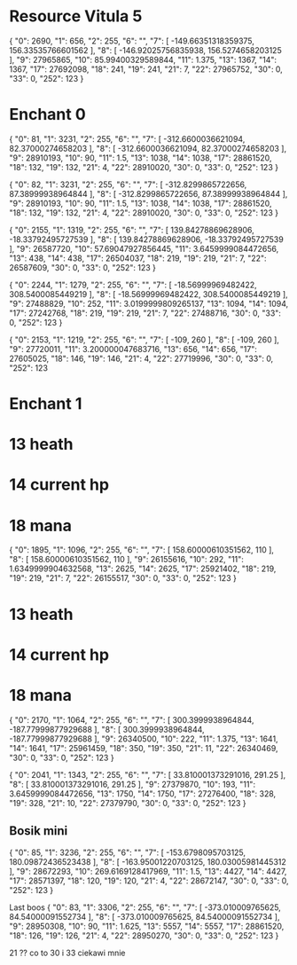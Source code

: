 # Resource Vitula 5
{ "0": 2690, "1": 656, "2": 255, "6": "", "7": [ -149.66351318359375, 156.33535766601562 ], "8": [ -146.92025756835938, 156.5274658203125 ], "9": 27965865, "10": 85.99400329589844, "11": 1.375, "13": 1367, "14": 1367, "17": 27692098, "18": 241, "19": 241, "21": 7, "22": 27965752, "30": 0, "33": 0, "252": 123 }

# Enchant 0
{ "0": 81, "1": 3231, "2": 255, "6": "", "7": [ -312.6600036621094, 82.37000274658203 ], "8": [ -312.6600036621094, 82.37000274658203 ], "9": 28910193, "10": 90, "11": 1.5, "13": 1038, "14": 1038, "17": 28861520, "18": 132, "19": 132, "21": 4, "22": 28910020, "30": 0, "33": 0, "252": 123 }

{ "0": 82, "1": 3231, "2": 255, "6": "", "7": [ -312.8299865722656, 87.38999938964844 ], "8": [ -312.8299865722656, 87.38999938964844 ], "9": 28910193, "10": 90, "11": 1.5, "13": 1038, "14": 1038, "17": 28861520, "18": 132, "19": 132, "21": 4, "22": 28910020, "30": 0, "33": 0, "252": 123 }


{ "0": 2155, "1": 1319, "2": 255, "6": "", "7": [ 139.84278869628906, -18.33792495727539 ], "8": [ 139.84278869628906, -18.33792495727539 ], "9": 26587720, "10": 57.69047927856445, "11": 3.6459999084472656, "13": 438, "14": 438, "17": 26504037, "18": 219, "19": 219, "21": 7, "22": 26587609, "30": 0, "33": 0, "252": 123 }




{ "0": 2244, "1": 1279, "2": 255, "6": "", "7": [ -18.56999969482422, 308.5400085449219 ], "8": [ -18.56999969482422, 308.5400085449219 ], "9": 27488829, "10": 252, "11": 3.0199999809265137, "13": 1094, "14": 1094, "17": 27242768, "18": 219, "19": 219, "21": 7, "22": 27488716, "30": 0, "33": 0, "252": 123 }

{ "0": 2153, "1": 1219, "2": 255, "6": "", "7": [ -109, 260 ], "8": [ -109, 260 ], "9": 27720011, "11": 3.200000047683716, "13": 656, "14": 656, "17": 27605025, "18": 146, "19": 146, "21": 4, "22": 27719996, "30": 0, "33": 0, "252": 123 


# Enchant 1
# 13 heath
# 14 current hp
# 18 mana
{ "0": 1895, "1": 1096, "2": 255, "6": "", "7": [ 158.60000610351562, 110 ], "8": [ 158.60000610351562, 110 ], "9": 26155616, "10": 292, "11": 1.6349999904632568, "13": 2625, "14": 2625, "17": 25921402, "18": 219, "19": 219, "21": 7, "22": 26155517, "30": 0, "33": 0, "252": 123 }

# 13 heath
# 14 current hp
# 18 mana
{ "0": 2170, "1": 1064, "2": 255, "6": "", "7": [ 300.3999938964844, -187.77999877929688 ], "8": [ 300.3999938964844, -187.77999877929688 ], "9": 26340500, "10": 222, "11": 1.375, "13": 1641, "14": 1641, "17": 25961459, "18": 350, "19": 350, "21": 11, "22": 26340469, "30": 0, "33": 0, "252": 123 }


{ "0": 2041, "1": 1343, "2": 255, "6": "", "7": [ 33.810001373291016, 291.25 ], "8": [ 33.810001373291016, 291.25 ], "9": 27379870, "10": 193, "11": 3.6459999084472656, "13": 1750, "14": 1750, "17": 27276400, "18": 328, "19": 328, "21": 10, "22": 27379790, "30": 0, "33": 0, "252": 123 }

## Bosik mini
{ "0": 85, "1": 3236, "2": 255, "6": "", "7": [ -153.6798095703125, 180.09872436523438 ], "8": [ -163.95001220703125, 180.03005981445312 ], "9": 28672293, "10": 269.6169128417969, "11": 1.5, "13": 4427, "14": 4427, "17": 28571397, "18": 120, "19": 120, "21": 4, "22": 28672147, "30": 0, "33": 0, "252": 123 }

Last boos
{ "0": 83, "1": 3306, "2": 255, "6": "", "7": [ -373.010009765625, 84.54000091552734 ], "8": [ -373.010009765625, 84.54000091552734 ], "9": 28950308, "10": 90, "11": 1.625, "13": 5557, "14": 5557, "17": 28861520, "18": 126, "19": 126, "21": 4, "22": 28950270, "30": 0, "33": 0, "252": 123 }

21 ?? co to
30 i 33 ciekawi mnie



